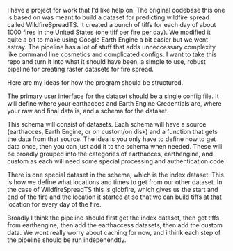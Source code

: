 I have a project for work that I'd like help on. The original codebase this one is based on was meant to build a dataset for predicting wildfire spread called WildfireSpreadTS. It created a bunch of tiffs for each day of about 1000 fires in the United States (one tiff per fire per day). We modified it quite a bit to make using Google Earth Engine a bit easier but we went astray. The pipeline has a lot of stuff that adds unneccessary complexity like command line cosmetics and complicated configs. I want to take this repo and turn it into what it should have been, a simple to use, robust pipeline for creating raster datasets for fire spread. 

Here are my ideas for how the program should be structured. 

The primary user interface for the dataset should be a single config file. It will define where your earthacces and Earth Engine Credentials are, where your raw and final data is, and a schema for the dataset.

This schema will consist of datasets. Each schema will have a source (earthacces, Earth Engine, or on custom/on disk) and a function that gets the data from that source. The idea is you only have to define how to get data once, then you can just add it to the schema when needed. These will be broadly grouped into the categories of earthacces, earthengine, and custom as each will need some special processing and authentication code. 

There is one special dataset in the schema, which is the index dataset. This is how we define what locations and times to get from our other dataset. In the case of WildfireSpreadTS this is globfire, which gives us the start and end of the fire and the location it started at so that we can build tiffs at that location for every day of the fire. 

Broadly I think the pipeline should first get the index dataset, then get tiffs from earthengine, then add the earthaccess datasets, then add the custom data. We wont really worry about caching for now, and i think each step of the pipeline should be run indepenendtly. 